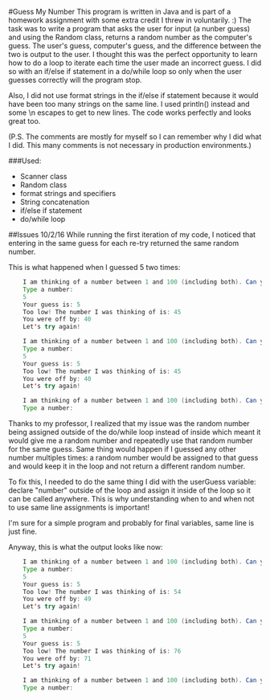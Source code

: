 #Guess My Number
This program is written in Java and is part of a homework assignment with some extra credit I threw in voluntarily. :)
The task was to write a program that asks the user for input (a nunber guess) and using the Random class, returns a random number as the computer's guess. The user's guess, computer's guess, and the difference between the two is output to the user.
I thought this was the perfect opportunity to learn how to do a loop to iterate each time the user made an incorrect guess. I did so with an if/else if statement in a do/while loop so only when the user guesses correctly will the program stop. 

Also, I did not use format strings in the if/else if statement because it would have been too many strings on the same line. I used println() instead and some \n escapes to get to new lines. The code works perfectly and looks great too.

(P.S. The comments are mostly for myself so I can remember why I did what I did. This many comments is not necessary in production environments.)

###Used:
* Scanner class
* Random class
* format strings and specifiers
* String concatenation
* if/else if statement
* do/while loop

##Issues
10/2/16
While running the first iteration of my code, I noticed that entering in the same guess for each re-try returned the same random number. 

This is what happened when I guessed 5 two times:

```java
	I am thinking of a number between 1 and 100 (including both). Can you guess what it is?
	Type a number: 
	5
	Your guess is: 5
	Too low! The number I was thinking of is: 45
	You were off by: 40
	Let's try again!

	I am thinking of a number between 1 and 100 (including both). Can you guess what it is?
	Type a number: 
	5
	Your guess is: 5
	Too low! The number I was thinking of is: 45
	You were off by: 40
	Let's try again!

	I am thinking of a number between 1 and 100 (including both). Can you guess what it is?
	Type a number: 
```

Thanks to my professor, I realized that my issue was the random number being assigned outside of the do/while loop instead of inside which meant it would give me a random number and repeatedly use that random number for the same guess. Same thing would happen if I guessed any other number multiples times: a random number would be assigned to that guess and would keep it in the loop and not return a different random number.

To fix this, I needed to do the same thing I did with the userGuess variable: declare "number" outside of the loop and assign it inside of the loop so it can be called anywhere. This is why understanding when to and when not to use same line assignments is important! 

I'm sure for a simple program and probably for final variables, same line is just fine. 

Anyway, this is what the output looks like now:

```java
	I am thinking of a number between 1 and 100 (including both). Can you guess what it is?
	Type a number: 
	5
	Your guess is: 5
	Too low! The number I was thinking of is: 54
	You were off by: 49
	Let's try again!

	I am thinking of a number between 1 and 100 (including both). Can you guess what it is?
	Type a number: 
	5
	Your guess is: 5
	Too low! The number I was thinking of is: 76
	You were off by: 71
	Let's try again!

	I am thinking of a number between 1 and 100 (including both). Can you guess what it is?
	Type a number: 
```